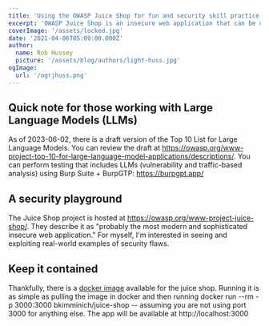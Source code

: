 ```yaml
---
title: 'Using the OWASP Juice Shop for fun and security skill practice'
excerpt: 'OWASP Juice Shop is an insecure web application that can be used for security training and awareness'
coverImage: '/assets/locked.jpg'
date: '2021-04-06T05:09:00.000Z'
author:
  name: Rob Hussey
  picture: '/assets/blog/authors/light-huss.jpg'
ogImage:
  url: '/ogrjhuss.png'
---
```


## Quick note for those working with Large Language Models (LLMs)
As of 2023-06-02, there is a draft version of the Top 10 List for Large Language Models. You can review the draft at https://owasp.org/www-project-top-10-for-large-language-model-applications/descriptions/.
You can perform testing that includes LLMs (vulnerability and traffic-based analysis) using Burp Suite + BurpGTP: https://burpgpt.app/

## A security playground

The Juice Shop project is hosted at https://owasp.org/www-project-juice-shop/. They describe it as "probably the most modern and sophisticated insecure web application." For myself, I'm interested in seeing and exploiting real-world examples of security flaws.

## Keep it contained

Thankfully, there is a [docker image](https://hub.docker.com/r/bkimminich/juice-shop) available for the juice shop. Running it is as simple as pulling the image in docker and then running docker run --rm -p 3000:3000 bkimminich/juice-shop -- assuming you are not using port 3000 for anything else. The app will be available at http://localhost:3000
